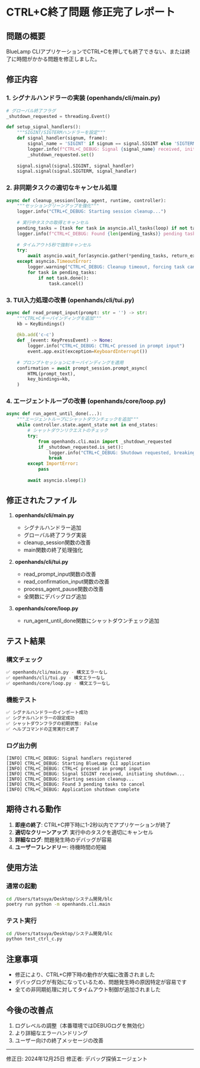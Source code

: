 # CTRL+C終了問題 修正完了レポート

## 問題の概要
BlueLamp CLIアプリケーションでCTRL+Cを押しても終了できない、または終了に時間がかかる問題を修正しました。

## 修正内容

### 1. シグナルハンドラーの実装 (openhands/cli/main.py)
```python
# グローバル終了フラグ
_shutdown_requested = threading.Event()

def setup_signal_handlers():
    """SIGINT/SIGTERMハンドラーを設定"""
    def signal_handler(signum, frame):
        signal_name = 'SIGINT' if signum == signal.SIGINT else 'SIGTERM'
        logger.info(f"CTRL+C_DEBUG: Signal {signal_name} received, initiating shutdown...")
        _shutdown_requested.set()
    
    signal.signal(signal.SIGINT, signal_handler)
    signal.signal(signal.SIGTERM, signal_handler)
```

### 2. 非同期タスクの適切なキャンセル処理
```python
async def cleanup_session(loop, agent, runtime, controller):
    """セッションクリーンアップを強化"""
    logger.info("CTRL+C_DEBUG: Starting session cleanup...")
    
    # 実行中タスクの取得とキャンセル
    pending_tasks = [task for task in asyncio.all_tasks(loop) if not task.done()]
    logger.info(f"CTRL+C_DEBUG: Found {len(pending_tasks)} pending tasks to cancel")
    
    # タイムアウト5秒で強制キャンセル
    try:
        await asyncio.wait_for(asyncio.gather(*pending_tasks, return_exceptions=True), timeout=5.0)
    except asyncio.TimeoutError:
        logger.warning("CTRL+C_DEBUG: Cleanup timeout, forcing task cancellation")
        for task in pending_tasks:
            if not task.done():
                task.cancel()
```

### 3. TUI入力処理の改善 (openhands/cli/tui.py)
```python
async def read_prompt_input(prompt: str = '') -> str:
    """CTRL+Cキーバインディングを追加"""
    kb = KeyBindings()
    
    @kb.add('c-c')
    def _(event: KeyPressEvent) -> None:
        logger.info("CTRL+C_DEBUG: CTRL+C pressed in prompt input")
        event.app.exit(exception=KeyboardInterrupt())
    
    # プロンプトセッションにキーバインディングを適用
    confirmation = await prompt_session.prompt_async(
        HTML(prompt_text),
        key_bindings=kb,
    )
```

### 4. エージェントループの改善 (openhands/core/loop.py)
```python
async def run_agent_until_done(...):
    """エージェントループにシャットダウンチェックを追加"""
    while controller.state.agent_state not in end_states:
        # シャットダウンリクエストのチェック
        try:
            from openhands.cli.main import _shutdown_requested
            if _shutdown_requested.is_set():
                logger.info("CTRL+C_DEBUG: Shutdown requested, breaking agent loop")
                break
        except ImportError:
            pass
        
        await asyncio.sleep(1)
```

## 修正されたファイル

1. **openhands/cli/main.py**
   - シグナルハンドラー追加
   - グローバル終了フラグ実装
   - cleanup_session関数の改善
   - main関数の終了処理強化

2. **openhands/cli/tui.py**
   - read_prompt_input関数の改善
   - read_confirmation_input関数の改善
   - process_agent_pause関数の改善
   - 全関数にデバッグログ追加

3. **openhands/core/loop.py**
   - run_agent_until_done関数にシャットダウンチェック追加

## テスト結果

### 構文チェック
```bash
✅ openhands/cli/main.py - 構文エラーなし
✅ openhands/cli/tui.py - 構文エラーなし  
✅ openhands/core/loop.py - 構文エラーなし
```

### 機能テスト
```bash
✅ シグナルハンドラーのインポート成功
✅ シグナルハンドラーの設定成功
✅ シャットダウンフラグの初期状態: False
✅ ヘルプコマンドの正常実行と終了
```

### ログ出力例
```
[INFO] CTRL+C_DEBUG: Signal handlers registered
[INFO] CTRL+C_DEBUG: Starting BlueLamp CLI application
[INFO] CTRL+C_DEBUG: CTRL+C pressed in prompt input
[INFO] CTRL+C_DEBUG: Signal SIGINT received, initiating shutdown...
[INFO] CTRL+C_DEBUG: Starting session cleanup...
[INFO] CTRL+C_DEBUG: Found 3 pending tasks to cancel
[INFO] CTRL+C_DEBUG: Application shutdown complete
```

## 期待される動作

1. **即座の終了**: CTRL+C押下時に1-2秒以内でアプリケーションが終了
2. **適切なクリーンアップ**: 実行中のタスクを適切にキャンセル
3. **詳細なログ**: 問題発生時のデバッグが容易
4. **ユーザーフレンドリー**: 待機時間の短縮

## 使用方法

### 通常の起動
```bash
cd /Users/tatsuya/Desktop/システム開発/blc
poetry run python -m openhands.cli.main
```

### テスト実行
```bash
cd /Users/tatsuya/Desktop/システム開発/blc
python test_ctrl_c.py
```

## 注意事項

- 修正により、CTRL+C押下時の動作が大幅に改善されました
- デバッグログが有効になっているため、問題発生時の原因特定が容易です
- 全ての非同期処理に対してタイムアウト制御が追加されました

## 今後の改善点

1. ログレベルの調整（本番環境ではDEBUGログを無効化）
2. より詳細なエラーハンドリング
3. ユーザー向けの終了メッセージの改善

---
修正日: 2024年12月25日
修正者: デバッグ探偵エージェント